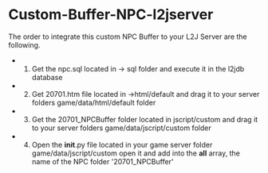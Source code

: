 # Custom-Buffer-NPC-l2jserver

The order to integrate this custom NPC Buffer to your L2J Server are the following.

* 1) Get the npc.sql located in -> sql folder and execute it in the l2jdb database
* 2) Get 20701.htm file located in ->html/default and drag it to your server folders game/data/html/default folder
* 3) Get the 20701_NPCBuffer folder located in jscript/custom and drag it to your server folders game/data/jscript/custom folder
* 4) Open the __init__.py file located in your game server folder game/data/jscript/custom open it and add into the __all__ array, the name of the NPC folder '20701_NPCBuffer'
